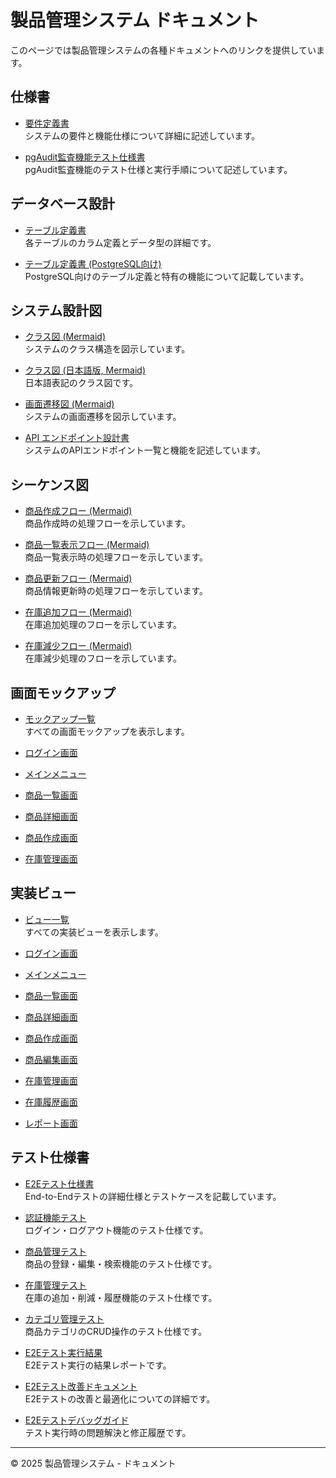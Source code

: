 # 製品管理システム ドキュメント

このページでは製品管理システムの各種ドキュメントへのリンクを提供しています。

## 仕様書

- [要件定義書](specifications/integrated_requirements.md)  
  システムの要件と機能仕様について詳細に記述しています。

- [pgAudit監査機能テスト仕様書](specifications/pgaudit_e2e_test.md)  
  pgAudit監査機能のテスト仕様と実行手順について記述しています。

## データベース設計

- [テーブル定義書](database/table_definition.md)  
  各テーブルのカラム定義とデータ型の詳細です。

- [テーブル定義書 (PostgreSQL向け)](database/table_definition_postgresql.md)  
  PostgreSQL向けのテーブル定義と特有の機能について記載しています。

## システム設計図

- [クラス図 (Mermaid)](diagrams/class_diagram.md)  
  システムのクラス構造を図示しています。

- [クラス図 (日本語版, Mermaid)](diagrams/class_diagram_japanese.md)  
  日本語表記のクラス図です。

- [画面遷移図 (Mermaid)](diagrams/screen_transition.md)  
  システムの画面遷移を図示しています。

- [API エンドポイント設計書](diagrams/api_endpoints.md)  
  システムのAPIエンドポイント一覧と機能を記述しています。

## シーケンス図

- [商品作成フロー (Mermaid)](diagrams/sequence_product_create.md)  
  商品作成時の処理フローを示しています。

- [商品一覧表示フロー (Mermaid)](diagrams/sequence_product_list.md)  
  商品一覧表示時の処理フローを示しています。

- [商品更新フロー (Mermaid)](diagrams/sequence_product_update.md)  
  商品情報更新時の処理フローを示しています。

- [在庫追加フロー (Mermaid)](diagrams/sequence_inventory_add.md)  
  在庫追加処理のフローを示しています。

- [在庫減少フロー (Mermaid)](diagrams/sequence_inventory_subtract.md)  
  在庫減少処理のフローを示しています。

## 画面モックアップ

- [モックアップ一覧](mockups/README.md)  
  すべての画面モックアップを表示します。

- [ログイン画面](mockups/login.html)
- [メインメニュー](mockups/main_menu.html)
- [商品一覧画面](mockups/product_list.html)
- [商品詳細画面](mockups/product_detail.html)
- [商品作成画面](mockups/product_create.html)
- [在庫管理画面](mockups/inventory.html)

## 実装ビュー

- [ビュー一覧](views/README.md)  
  すべての実装ビューを表示します。

- [ログイン画面](views/login.md)
- [メインメニュー](views/main_menu.md)
- [商品一覧画面](views/product_list.md)
- [商品詳細画面](views/product_detail.md)
- [商品作成画面](views/product_create.md)
- [商品編集画面](views/product_edit.md)
- [在庫管理画面](views/inventory.md)
- [在庫履歴画面](views/inventory_history.md)
- [レポート画面](views/report.md)

## テスト仕様書

- [E2Eテスト仕様書](tests/README.md)  
  End-to-Endテストの詳細仕様とテストケースを記載しています。

- [認証機能テスト](tests/auth_e2e_test.md)  
  ログイン・ログアウト機能のテスト仕様です。

- [商品管理テスト](tests/product_e2e_test.md)  
  商品の登録・編集・検索機能のテスト仕様です。

- [在庫管理テスト](tests/inventory_e2e_test.md)  
  在庫の追加・削減・履歴機能のテスト仕様です。

- [カテゴリ管理テスト](tests/category_e2e_test.md)  
  商品カテゴリのCRUD操作のテスト仕様です。

- [E2Eテスト実行結果](tests/results/README.md)  
  E2Eテスト実行の結果レポートです。

- [E2Eテスト改善ドキュメント](operation/e2e_test_improvements.md)  
  E2Eテストの改善と最適化についての詳細です。

- [E2Eテストデバッグガイド](operation/e2e_test_debug.md)  
  テスト実行時の問題解決と修正履歴です。

---

© 2025 製品管理システム - ドキュメント
